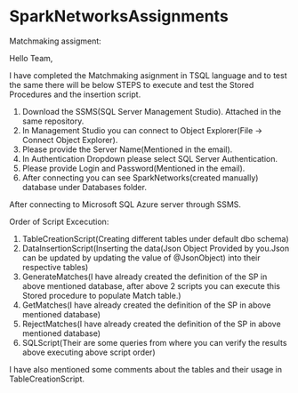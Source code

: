 # SparkNetworksAssignments

Matchmaking assigment:

Hello Team,

I have completed the Matchmaking asignment in TSQL language and to test the same there will be below STEPS to execute and test the Stored Procedures and the insertion script.

1) Download the SSMS(SQL Server Management Studio). Attached in the same repository.
2) In Management Studio you can connect to Object Explorer(File -> Connect Object Explorer).
3) Please provide the Server Name(Mentioned in the email).
4) In Authentication Dropdown please select SQL Server Authentication.
5) Please provide Login and Password(Mentioned in the email).
6) After connecting you can see SparkNetworks(created manually) database under Databases folder.

After connecting to Microsoft SQL Azure server through SSMS.

Order of Script Excecution:

1) TableCreationScript(Creating different tables under default dbo schema)
2) DataInsertionScript(Inserting the data(Json Object Provided by you.Json can be updated by updating the value of @JsonObject) into their respective tables)
3) GenerateMatches(I have already created the definition of the SP in above mentioned database, after above 2 scripts you can execute this Stored procedure to  populate Match table.)
4) GetMatches(I have already created the definition of the SP in above mentioned database)
5) RejectMatches(I have already created the definition of the SP in above mentioned database)
6) SQLScript(Their are some queries from where you can verify the results above executing above script order)

I have also mentioned some comments about the tables and their usage in TableCreationScript.


